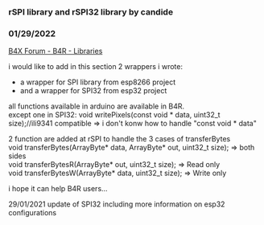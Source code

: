 ### rSPI library and rSPI32 library by candide
### 01/29/2022
[B4X Forum - B4R - Libraries](https://www.b4x.com/android/forum/threads/137133/)

i would like to add in this section 2 wrappers i wrote:  
 - a wrapper for SPI library from esp8266 project  
 - and a wrapper for SPI32 from esp32 project  
  
all functions available in arduino are available in B4R.  
except one in SPI32: void writePixels(const void \* data, uint32\_t size);//ili9341 compatible => i don't konw how to handle "const void \* data"  
  
2 function are added at rSPI to handle the 3 cases of transferBytes  
 void transferBytes(ArrayByte\* data, ArrayByte\* out, uint32\_t size); => both sides  
 void transferBytesR(ArrayByte\* out, uint32\_t size); => Read only  
 void transferBytesW(ArrayByte\* data, uint32\_t size); => Write only   
  
i hope it can help B4R users…  
  
29/01/2021 update of SPI32 including more information on esp32 configurations